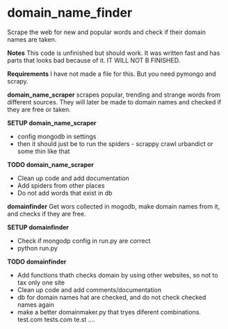 # domain_name_finder
Scrape the web for new and popular words and check if their domain names are taken.

**Notes**
This code is unfinished but should work. It was written fast and has parts that looks bad because of it. IT WILL NOT B FINISHED.

**Requirements**
I have not made a file for this. But you need pymongo and scrapy. 



**domain_name_scraper**
scrapes popular, trending and strange words from different sources. They will later be made to domain names and checked if they are free or taken.

**SETUP domain_name_scraper**
- config mongodb in settings
- then it should just be to run the spiders - scrappy crawl urbandict or some thin like that

**TODO domain_name_scraper**
- Clean up code and add documentation
- Add spiders from other places
- Do not add words that exist in db

**domainfinder**
Get wors collected in mogodb, make domain names from it, and checks if they are free. 

**SETUP domainfinder**
- Check if mongodp config in run.py are correct
- python run.py

**TODO domainfinder**
- Add functions thath checks domain by using other websites, so not to tax only one site
- Clean up code and add comments/documentation
- db for domain names hat are checked, and do not check checked names again
- make a better domainmaker.py that tryes diferent combinations. test.com tests.com te.st ....
